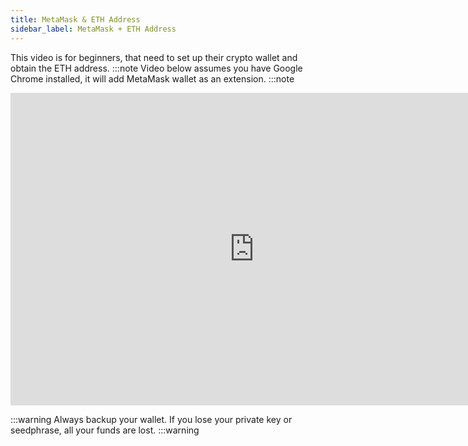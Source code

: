 ```yaml
---
title: MetaMask & ETH Address
sidebar_label: MetaMask + ETH Address
---
```

This video is for beginners, that need to set up their crypto wallet and obtain the ETH address.
:::note
Video below assumes you have Google Chrome installed, it will add MetaMask wallet as an extension.
:::note
<div class="videowrapper">
<iframe width="780" height="500" src="https://www.youtube.com/embed/uUja3Yjay1A" title="YouTube video player" frameborder="0" allow="accelerometer; autoplay; clipboard-write; encrypted-media; gyroscope; picture-in-picture" allowfullscreen></iframe>
</div>



:::warning
Always backup your wallet. If you lose your private key or seedphrase, all your funds are lost.
:::warning